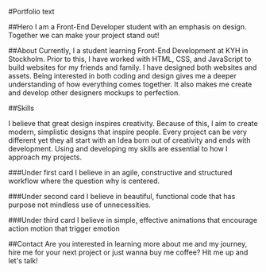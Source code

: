 #Portfolio text

##Hero
I am a Front-End Developer student with an emphasis on design. Together we can make your project stand out!

##About
Currently, I a student learning Front-End Development at KYH in Stockholm. Prior to this, I have worked with HTML, CSS, and JavaScript to build websites for my friends and family. I have designed both websites and assets. Being interested in both coding and design gives me a deeper understanding of how everything comes together. It also makes me create and develop other designers mockups to perfection.

##Skills

I believe that great design inspires creativity. Because of this, I aim to create modern, simplistic designs that inspire people. Every project can be very different yet they all start with an Idea born out of creativity and ends with development. Using and developing my skills are essential to how I approach my projects.

###Under first card
I believe in an agile, constructive and structured workflow where the question why is centered. 

###Under second card
I believe in beautiful, functional code that has purpose not mindless use of unnecessities.

###Under third card
I believe in simple, effective animations that encourage action motion that trigger emotion

##Contact
Are you interested in learning more about me and my journey, hire me for your next project or just wanna buy me coffee? Hit me up and let's talk!
